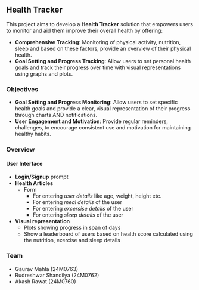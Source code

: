 ## Health Tracker
This project aims to develop a **Health Tracker** solution that empowers users to monitor and aid them improve their overall health by offering:
- **Comprehensive Tracking**: Monitoring of physical activity, nutrition, sleep and based on these factors, provide an overview of their physical health.
- **Goal Setting and Progress Tracking**: Allow users to set personal health goals and track their progress over time with visual representations using graphs and plots.

### Objectives
- **Goal Setting and Progress Monitoring**: Allow users to set specific health goals and provide a clear, visual representation of their progress through charts AND notifications.
- **User Engagement and Motivation**: Provide regular reminders, challenges, to encourage consistent use and motivation for maintaining healthy habits.

### Overview
#### User Interface
- **Login/Signup** prompt
- **Health Articles**
  - Form
    - For entering _user details_ like age, weight, height etc.
    - For entering _meal details_ of the user
    - For entering _excersise details_ of the user
    - For entering _sleep details_ of the user
- **Visual representation**
  - Plots showing progress in span of days
  - Show a leaderboard of users based on health score calculated using the nutrition, exercise and sleep details

### Team
- Gaurav Mahla (24M0763)
- Rudreshwar Shandilya (24M0762)
- Akash Rawat (24M0760)
